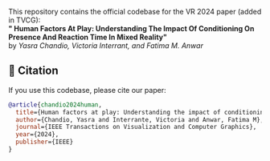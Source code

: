 

This repository contains the official codebase for the VR 2024 paper (added in TVCG):  
**" Human Factors At Play: Understanding The Impact Of Conditioning On Presence And Reaction Time In Mixed Reality"**  
by *Yasra Chandio, Victoria Interrant, and Fatima M. Anwar*

## 📜 Citation

If you use this codebase, please cite our paper:

```bibtex
@article{chandio2024human,
  title={Human factors at play: Understanding the impact of conditioning on presence and reaction time in mixed reality},
  author={Chandio, Yasra and Interrante, Victoria and Anwar, Fatima M},
  journal={IEEE Transactions on Visualization and Computer Graphics},
  year={2024},
  publisher={IEEE}
}
